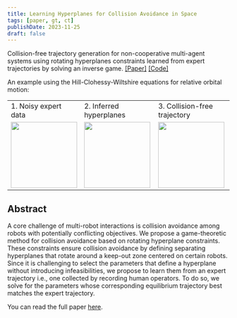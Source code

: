 ```yaml
---
title: Learning Hyperplanes for Collision Avoidance in Space 
tags: [paper, gt, ct]
publishDate: 2023-11-25
draft: false
---
```

 
Collision-free trajectory generation for non-cooperative multi-agent systems using rotating hyperplanes constraints learned from expert trajectories by solving an inverse game. [[Paper]](https://arxiv.org/abs/2311.09439) [[Code]](https://github.com/CLeARoboticsLab/InverseHyperplanes.jl)

An example using the Hill-Clohessy-Wiltshire equations for relative orbital motion:

<table>
  <tr>
    <td style="height: 10px;">1. Noisy expert data</td>
    <td style="height: 10px;">2. Inferred hyperplanes</td>
    <td style="height: 10px;">3. Collision-free trajectory</td>
  </tr>
  <tr>
    <td valign="top"><img src="media/noisy.gif"  height="150"></td>
    <td valign="top"><img src="media/hyperplanes.gif" height="150"></td>
    <td valign="top"><img src="media/3D.gif"      height="150"></td>
  </tr>
 </table>

## Abstract 
A core challenge of multi-robot interactions is collision avoidance among robots with potentially conflicting objectives. We propose a game-theoretic method for collision avoidance based on rotating hyperplane constraints. These constraints ensure collision avoidance by defining separating hyperplanes that rotate around a keep-out zone centered on certain robots. Since it is challenging to select the parameters that define a hyperplane without introducing infeasibilities, we propose to learn them from an expert trajectory i.e., one collected by recording human operators. To do so, we solve for the parameters whose corresponding equilibrium trajectory best matches the expert trajectory.

You can read the full paper [here](https://arxiv.org/abs/2311.09439).